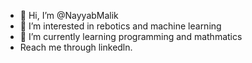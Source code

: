 - 👋 Hi, I’m @NayyabMalik
- 👀 I’m interested in rebotics and machine learning
- 🌱 I’m currently learning programming and mathmatics
- Reach me through linkedln.



<!---
NayyabMalik/NayyabMalik is a ✨ special ✨ repository because its `README.md` (this file) appears on your GitHub profile.
You can click the Preview link to take a look at your changes.
--->
